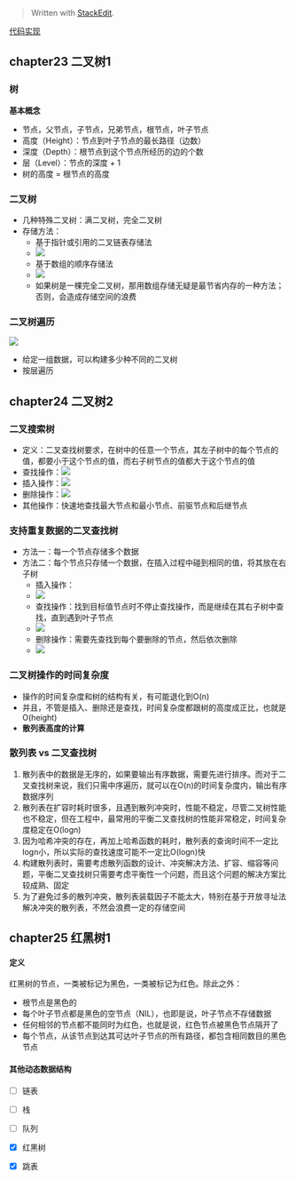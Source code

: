 


> Written with [StackEdit](https://stackedit.io/).

[代码实现](https://github.com/shenc3/beauty-of-algo/blob/master/chapter24-tree.py)

## chapter23 二叉树1

### 树
**基本概念**
* 节点，父节点，子节点，兄弟节点，根节点，叶子节点
* 高度（Height）：节点到叶子节点的最长路径（边数）
* 深度（Depth）：根节点到这个节点所经历的边的个数
* 层（Level）：节点的深度 + 1
* 树的高度 = 根节点的高度

### 二叉树
* 几种特殊二叉树：满二叉树，完全二叉树
* 存储方法：
	* 基于指针或引用的二叉链表存储法
	* ![](https://static001.geekbang.org/resource/image/12/8e/12cd11b2432ed7c4dfc9a2053cb70b8e.jpg)
	* 基于数组的顺序存储法
	* ![](https://static001.geekbang.org/resource/image/14/30/14eaa820cb89a17a7303e8847a412330.jpg)
	* 如果树是一棵完全二叉树，那用数组存储无疑是最节省内存的一种方法；否则，会造成存储空间的浪费

### 二叉树遍历

![](https://static001.geekbang.org/resource/image/ab/16/ab103822e75b5b15c615b68560cb2416.jpg)

* 给定一组数据，可以构建多少种不同的二叉树
* 按层遍历


## chapter24 二叉树2

### 二叉搜索树

* 定义：二叉查找树要求，在树中的任意一个节点，其左子树中的每个节点的值，都要小于这个节点的值，而右子树节点的值都大于这个节点的值
* 查找操作：![](https://static001.geekbang.org/resource/image/96/2a/96b3d86ed9b7c4f399e8357ceed0db2a.jpg)
* 插入操作：![](https://static001.geekbang.org/resource/image/da/c5/daa9fb557726ee6183c5b80222cfc5c5.jpg)
* 删除操作：![](https://static001.geekbang.org/resource/image/29/2c/299c615bc2e00dc32225f4d9e3490e2c.jpg)
* 其他操作：快速地查找最大节点和最小节点、前驱节点和后继节点

### 支持重复数据的二叉查找树

* 方法一：每一个节点存储多个数据
* 方法二：每个节点只存储一个数据，在插入过程中碰到相同的值，将其放在右子树
	* 插入操作：
	* ![](https://static001.geekbang.org/resource/image/3f/5f/3f59a40e3d927f567022918d89590a5f.jpg)
	* 查找操作：找到目标值节点时不停止查找操作，而是继续在其右子树中查找，直到遇到叶子节点
	* ![](https://static001.geekbang.org/resource/image/fb/ff/fb7b320efd59a05469d6d6fcf0c98eff.jpg)
	* 删除操作：需要先查找到每个要删除的节点，然后依次删除
	* ![](https://static001.geekbang.org/resource/image/25/17/254a4800703d31612c0af63870260517.jpg)

### 二叉树操作的时间复杂度
* 操作的时间复杂度和树的结构有关，有可能退化到O(n)
* 并且，不管是插入、删除还是查找，时间复杂度都跟树的高度成正比，也就是O(height)
* **散列表高度的计算**

### 散列表 vs 二叉查找树
1. 散列表中的数据是无序的，如果要输出有序数据，需要先进行排序。而对于二叉查找树来说，我们只需中序遍历，就可以在O(n)的时间复杂度内，输出有序数据序列
2. 散列表在扩容时耗时很多，且遇到散列冲突时，性能不稳定，尽管二叉树性能也不稳定，但在工程中，最常用的平衡二叉查找树的性能非常稳定，时间复杂度稳定在O(logn)
3. 因为哈希冲突的存在，再加上哈希函数的耗时，散列表的查询时间不一定比logn小，所以实际的查找速度可能不一定比O(logn)快
4. 构建散列表时，需要考虑散列函数的设计、冲突解决方法、扩容、缩容等问题，平衡二叉查找树只需要考虑平衡性一个问题，而且这个问题的解决方案比较成熟、固定
5. 为了避免过多的散列冲突，散列表装载因子不能太大，特别在基于开放寻址法解决冲突的散列表，不然会浪费一定的存储空间


## chapter25 红黑树1
#### 定义

红黑树的节点，一类被标记为黑色，一类被标记为红色。除此之外：
* 根节点是黑色的
* 每个叶子节点都是黑色的空节点（NIL），也即是说，叶子节点不存储数据
* 任何相邻的节点都不能同时为红色，也就是说，红色节点被黑色节点隔开了
* 每个节点，从该节点到达其可达叶子节点的所有路径，都包含相同数目的黑色节点

#### 其他动态数据结构
* [ ] 链表
* [ ] 栈
* [ ] 队列
* [x] 红黑树
* [x] 跳表


<!--stackedit_data:
eyJoaXN0b3J5IjpbNDMxMDQyMDUwLC0xNzM5NTM1MjIzLDU4OD
I0OTcxNCwzNjYxODA2MjksLTE4OTYzMzc3NjgsLTEwMTMyMTYx
MSwtOTg0OTk0NzIxLC0xODQ5MTE4NTQ5LC0xNjM0MDY3MzkyXX
0=
-->